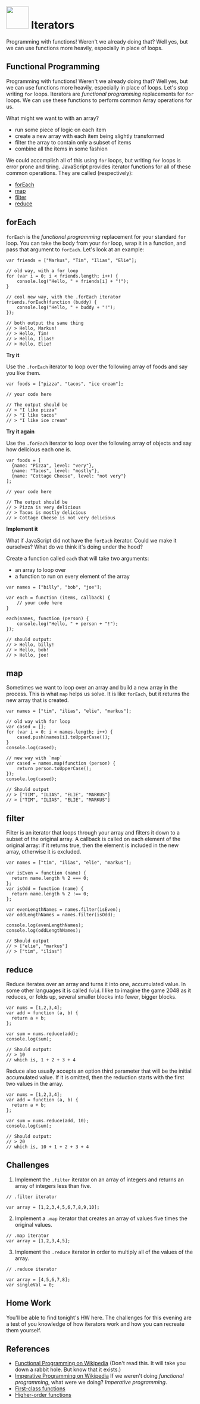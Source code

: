 # <img src="https://cloud.githubusercontent.com/assets/7833470/10423298/ea833a68-7079-11e5-84f8-0a925ab96893.png" width="60">  Iterators

Programming with functions! Weren't we already doing that?
Well yes, but we can use functions more heavily, especially in place
of loops.

## Functional Programming

Programming with functions! Weren't we already doing that?
Well yes, but we can use functions more heavily, especially in place
of loops.
Let's stop writing `for` loops. Iterators are _functional programming_
replacements for `for` loops. We can use these functions to perform
common Array operations for us.

What might we want to with an array?

- run some piece of logic on each item
- create a new array with each item being slightly transformed
- filter the array to contain only a subset of items
- combine all the items in some fashion

We could accomplish all of this using `for` loops, but writing `for`
loops is error prone and tiring. JavaScript provides iterator
functions for all of these common operations. They are called
(respectively):

- <a href="https://developer.mozilla.org/en-US/docs/Web/JavaScript/Reference/Global_Objects/Array/forEach" target="_blank">forEach</a>
- <a href="https://developer.mozilla.org/en-US/docs/Web/JavaScript/Reference/Global_Objects/Array/map" target="_blank">map</a>
- <a href="https://developer.mozilla.org/en-US/docs/Web/JavaScript/Reference/Global_Objects/Array/filter" target="_blank">filter</a>
- <a href="https://developer.mozilla.org/en-US/docs/Web/JavaScript/Reference/Global_Objects/Array/Reduce" target="_blank">reduce</a>

forEach
-------

`forEach` is the _functional programming_ replacement for your standard
`for` loop.  You can take the body from your `for` loop, wrap it in
a function, and pass that argument to `forEach`. Let's look at an
example:

```
var friends = ["Markus", "Tim", "Ilias", "Elie"];

// old way, with a for loop
for (var i = 0; i < friends.length; i++) {
    console.log("Hello, " + friends[i] + "!");
}

// cool new way, with the .forEach iterator
friends.forEach(function (buddy) {
    console.log("Hello, " + buddy + "!");
});

// both output the same thing
// > Hello, Markus!
// > Hello, Tim!
// > Hello, Ilias!
// > Hello, Elie!
```

__Try it__

Use the `.forEach` iterator to loop over the following
array of foods and say you like them.

```
var foods = ["pizza", "tacos", "ice cream"];

// your code here

// The output should be
// > "I like pizza"
// > "I like tacos"
// > "I like ice cream"
```

__Try it again__

Use the `.forEach` iterator to loop over the following
array of objects and say how delicious each one is.

```
var foods = [
  {name: "Pizza", level: "very"},
  {name: "Tacos", level: "mostly"},
  {name: "Cottage Cheese", level: "not very"}
];

// your code here

// The output should be
// > Pizza is very delicious
// > Tacos is mostly delicious
// > Cottage Cheese is not very delicious
```

__Implement it__

What if JavaScript did not have the `forEach` iterator.
Could we make it ourselves? What do we think it's doing under the
hood?

Create a function called `each` that will take two arguments:

- an array to loop over
- a function to run on every element of the array

```
var names = ["billy", "bob", "joe"];

var each = function (items, callback) {
    // your code here
}

each(names, function (person) {
    console.log("Hello, " + person + "!");
});

// should output:
// > Hello, billy!
// > Hello, bob!
// > Hello, joe!
```

map
---

Sometimes we want to loop over an array and build a new array in the
process. This is what `map` helps us solve. It is like `forEach`, but
it returns the new array that is created.

```
var names = ["tim", "ilias", "elie", "markus"];

// old way with for loop
var cased = [];
for (var i = 0; i < names.length; i++) {
    cased.push(names[i].toUpperCase());
}
console.log(cased);

// new way with `map`
var cased = names.map(function (person) {
    return person.toUpperCase();
});
console.log(cased);

// Should output
// > ["TIM", "ILIAS", "ELIE", "MARKUS"]
// > ["TIM", "ILIAS", "ELIE", "MARKUS"]
```

filter
------

Filter is an iterator that loops through your array and filters it
down to a subset of the original array. A callback is called on each
element of the original array: if it returns true, then the element is
included in the new array, otherwise it is excluded.

```
var names = ["tim", "ilias", "elie", "markus"];

var isEven = function (name) {
  return name.length % 2 === 0;
};
var isOdd = function (name) {
  return name.length % 2 !== 0;
};

var evenLengthNames = names.filter(isEven);
var oddLengthNames = names.filter(isOdd);

console.log(evenLengthNames);
console.log(oddLengthNames);

// Should output
// > ["elie", "markus"]
// > ["tim", "ilias"]
```

reduce
------

Reduce iterates over an array and turns it into one, accumulated
value. In some other languages it is called `fold`. I like to imagine
the game 2048 as it reduces, or folds up, several smaller blocks into
fewer, bigger blocks.

```
var nums = [1,2,3,4];
var add = function (a, b) {
  return a + b;
};

var sum = nums.reduce(add);
console.log(sum);

// Should output:
// > 10
// which is, 1 + 2 + 3 + 4
```

Reduce also usually accepts an option third parameter that will be the
initial accumulated value. If it is omitted, then the reduction starts
with the first two values in the array.

```
var nums = [1,2,3,4];
var add = function (a, b) {
  return a + b;
};

var sum = nums.reduce(add, 10);
console.log(sum);

// Should output:
// > 20
// which is, 10 + 1 + 2 + 3 + 4
```

Challenges
-----------
1.  Implement the `.filter` iterator on an array of integers and returns an array of integers less than five.
```
// .filter iterator

var array = [1,2,3,4,5,6,7,8,9,10];
```

2. Implement a `.map` iterator that creates an array of values five times the original values.
```
// .map iterator
var array = [1,2,3,4,5];
```
3. Implement the `.reduce` iterator in order to multiply all of the values of the array.
```
// .reduce iterator

var array = [4,5,6,7,8];
var singleVal = 0;
```

Home Work
----------
You'll be able to find tonight's HW <a hred="https://github.com/sf-wdi-24/iterators-challenges" target="_blank">here</a>.  The challenges for this evening are a test of you knowledge of how iterators work and how you can recreate them yourself.

References
----------

- <a href="http://en.wikipedia.org/wiki/Functional_programming" target="_blank">Functional Programming on Wikipedia</a>
  (Don't read this.  It will take you down a rabbit hole. But know
  that it exists.)
- <a href="http://en.wikipedia.org/wiki/Imperative_programming" target="_blank">Imperative Programming on Wikipedia</a>
If we weren't doing _functional programming_, what were we doing?
_Imperative programming_.
- <a href="http://en.wikipedia.org/wiki/First-class_function" target="_blank">First-class functions</a>
- <a href="http://en.wikipedia.org/wiki/Higher-order_function" target="_blank">Higher-order functions</a>

